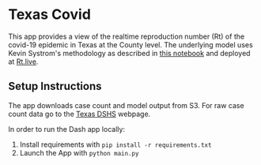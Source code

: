 # Texas Covid
This app provides a view of the realtime reproduction number (Rt) of the covid-19 epidemic in Texas at the County level. The underlying model uses Kevin Systrom's methodology as described in [this notebook](https://github.com/k-sys/covid-19/blob/master/Realtime%20Rt%20mcmc.ipynb) and deployed at [Rt.live](https://rt.live/). 

## Setup Instructions
The app downloads case count and model output from S3. For raw case count data go to the [Texas DSHS](https://dshs.texas.gov/coronavirus/) webpage.

In order to run the Dash app locally:
1. Install requirements with `pip install -r requirements.txt`
1. Launch the App with `python main.py`
